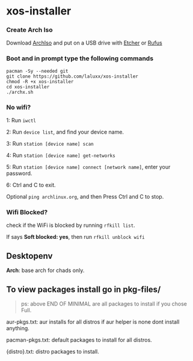 # xos-installer 

### Create Arch Iso

Download [ArchIso](<https://archlinux.org/download/>) and put on a USB drive with [Etcher](https://www.balena.io/etcher/) or [Rufus](https://rufus.ie/en/)

### Boot and in prompt type the following commands

```
pacman -Sy --needed git
git clone https://github.com/laluxx/xos-installer
chmod -R +x xos-installer 
cd xos-installer 
./archx.sh
```

### No wifi?

1: Run `iwctl`

2: Run `device list`, and find your device name.

3: Run `station [device name] scan`

4: Run `station [device name] get-networks`

5: Run `station [device name] connect [network name]`, enter your password.

6: Ctrl and C to exit. 

Optional `ping archlinux.org`, and then Press Ctrl and C to stop.

### Wifi Blocked?
check if the WiFi is blocked by running `rfkill list`.

If says **Soft blocked: yes**, then run `rfkill unblock wifi`


## Desktopenv

**Arch**: base arch for chads only.

## To view packages install go in pkg-files/

> ps: above END OF MINIMAL are all packages to install if you chose Full.

aur-pkgs.txt: aur installs for all distros if aur helper is none dont install anything.

pacman-pkgs.txt: default packages to install for all distros.

{distro}.txt: distro packages to install.

